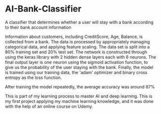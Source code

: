 # AI-Bank-Classifier
A classifier that determines whether a user will stay with a bank according to their bank account information


Information about customers, including CreditScore, Age, Balance, is collected from a bank. The data is processed by appropriately managing categorical data, and applying feature scaling. The data set is split into a 80% training set and 20% test set. The network is constructed through using the keras library with 2 hidden dense layers each with 6 neurons. The final output layer is one neuron using the sigmoid activation function, to give us the probability of the user staying with the bank. Finally, the model is trained using our training data, the 'adam' optimizer and binary cross entropy as the loss function. 

After training the model repeatedly, the average accuracy was around 87%

This is part of my learning process to master AI and deep learning. This is my first project applying my machine learning knowledge, and it was done with the help of an online course on Udemy.
